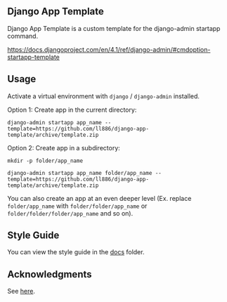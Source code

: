 ## Django App Template

Django App Template is a custom template for the django-admin startapp command.

https://docs.djangoproject.com/en/4.1/ref/django-admin/#cmdoption-startapp-template

## Usage

Activate a virtual environment with `django` / `django-admin` installed.

Option 1: Create app in the current directory:

```
django-admin startapp app_name --template=https://github.com/ll886/django-app-template/archive/template.zip
```

Option 2: Create app in a subdirectory:

```
mkdir -p folder/app_name

django-admin startapp app_name folder/app_name --template=https://github.com/ll886/django-app-template/archive/template.zip
```

You can also create an app at an even deeper level (Ex. replace `folder/app_name` with `folder/folder/app_name` or `folder/folder/folder/app_name` and so on).

## Style Guide

You can view the style guide in the [docs](docs/) folder.

## Acknowledgments

See [here](docs/acknowledgements.md).
